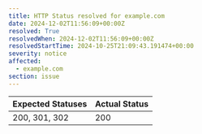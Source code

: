 ```yaml
---
title: HTTP Status resolved for example.com
date: 2024-12-02T11:56:09+00:00Z
resolved: True
resolvedWhen: 2024-12-02T11:56:09+00:00Z
resolvedStartTime: 2024-10-25T21:09:43.191474+00:00
severity: notice
affected:
  - example.com
section: issue
---
```


| Expected Statuses | Actual Status  |
|-------------------|----------------|
| 200, 301, 302 | 200 |
